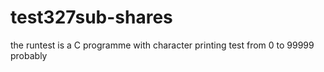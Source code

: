 # test327sub-shares
the runtest is a C programme with character printing test from 0 to 99999 probably

